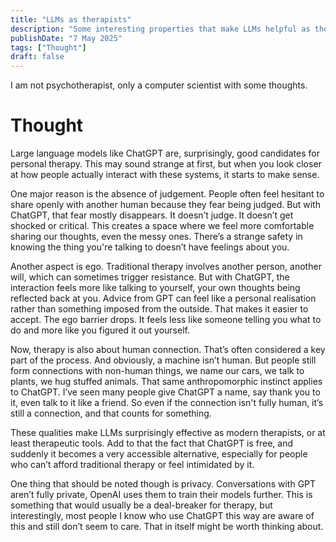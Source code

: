 ```yaml
---
title: "LLMs as therapists"
description: "Some interesting properties that make LLMs helpful as therapists"
publishDate: "7 May 2025"
tags: ["Thought"]
draft: false
---
```


I am not psychotherapist, only a computer scientist with some thoughts.

# Thought
Large language models like ChatGPT are, surprisingly, good candidates for personal therapy. This may sound strange at first, but when you look closer at how people actually interact with these systems, it starts to make sense.

One major reason is the absence of judgement. People often feel hesitant to share openly with another human because they fear being judged. But with ChatGPT, that fear mostly disappears. It doesn’t judge. It doesn’t get shocked or critical. This creates a space where we feel more comfortable sharing our thoughts, even the messy ones. There’s a strange safety in knowing the thing you're talking to doesn’t have feelings about you.

Another aspect is ego. Traditional therapy involves another person, another will, which can sometimes trigger resistance. But with ChatGPT, the interaction feels more like talking to yourself, your own thoughts being reflected back at you. Advice from GPT can feel like a personal realisation rather than something imposed from the outside. That makes it easier to accept. The ego barrier drops. It feels less like someone telling you what to do and more like you figured it out yourself.

Now, therapy is also about human connection. That’s often considered a key part of the process. And obviously, a machine isn’t human. But people still form connections with non-human things, we name our cars, we talk to plants, we hug stuffed animals. That same anthropomorphic instinct applies to ChatGPT. I’ve seen many people give ChatGPT a name, say thank you to it, even talk to it like a friend. So even if the connection isn't fully human, it’s still a connection, and that counts for something.

These qualities make LLMs surprisingly effective as modern therapists, or at least therapeutic tools. Add to that the fact that ChatGPT is free, and suddenly it becomes a very accessible alternative, especially for people who can’t afford traditional therapy or feel intimidated by it.

One thing that should be noted though is privacy. Conversations with GPT aren’t fully private, OpenAI uses them to train their models further. This is something that would usually be a deal-breaker for therapy, but interestingly, most people I know who use ChatGPT this way are aware of this and still don’t seem to care. That in itself might be worth thinking about.

<!-- Local Variables: -->
<!-- jinx-local-words: "ChatGPT" -->
<!-- End: -->
